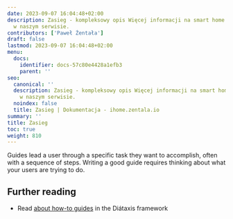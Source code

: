 ```yaml
---
date: 2023-09-07 16:04:48+02:00
description: Zasieg - kompleksowy opis Więcej informacji na smart home znajdziesz
  w naszym serwisie.
contributors: ['Paweł Żentała']
draft: false
lastmod: 2023-09-07 16:04:48+02:00
menu:
  docs:
    identifier: docs-57c80e4428a1efb3
    parent: ''
seo:
  canonical: ''
  description: Zasieg - kompleksowy opis Więcej informacji na smart home znajdziesz
    w naszym serwisie.
  noindex: false
  title: Zasieg | Dokumentacja - ihome.zentala.io
summary: ''
title: Zasieg
toc: true
weight: 810
---
```



Guides lead a user through a specific task they want to accomplish, often with a sequence of steps. Writing a good guide requires thinking about what your users are trying to do.

## Further reading

- Read [about how-to guides](https://diataxis.fr/how-to-guides/) in the Diátaxis framework
